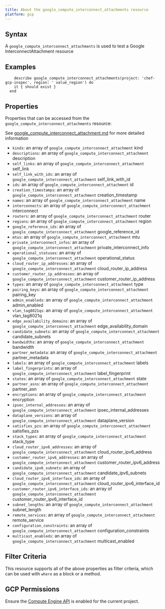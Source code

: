 ```yaml
---
title: About the google_compute_interconnect_attachments resource
platform: gcp
---
```


## Syntax
A `google_compute_interconnect_attachments` is used to test a Google InterconnectAttachment resource

## Examples
```
    describe google_compute_interconnect_attachments(project: 'chef-gcp-inspec', region: ' value_region') do
    it { should exist }
  end
```

## Properties
Properties that can be accessed from the `google_compute_interconnect_attachments` resource:

See [google_compute_interconnect_attachment.md](google_compute_interconnect_attachment.md) for more detailed information
  * `kinds`: an array of `google_compute_interconnect_attachment` kind
  * `descriptions`: an array of `google_compute_interconnect_attachment` description
  * `self_links`: an array of `google_compute_interconnect_attachment` self_link
  * `self_link_with_ids`: an array of `google_compute_interconnect_attachment` self_link_with_id
  * `ids`: an array of `google_compute_interconnect_attachment` id
  * `creation_timestamps`: an array of `google_compute_interconnect_attachment` creation_timestamp
  * `names`: an array of `google_compute_interconnect_attachment` name
  * `interconnects`: an array of `google_compute_interconnect_attachment` interconnect
  * `routers`: an array of `google_compute_interconnect_attachment` router
  * `regions`: an array of `google_compute_interconnect_attachment` region
  * `google_reference_ids`: an array of `google_compute_interconnect_attachment` google_reference_id
  * `mtus`: an array of `google_compute_interconnect_attachment` mtu
  * `private_interconnect_infos`: an array of `google_compute_interconnect_attachment` private_interconnect_info
  * `operational_statuses`: an array of `google_compute_interconnect_attachment` operational_status
  * `cloud_router_ip_addresses`: an array of `google_compute_interconnect_attachment` cloud_router_ip_address
  * `customer_router_ip_addresses`: an array of `google_compute_interconnect_attachment` customer_router_ip_address
  * `types`: an array of `google_compute_interconnect_attachment` type
  * `pairing_keys`: an array of `google_compute_interconnect_attachment` pairing_key
  * `admin_enableds`: an array of `google_compute_interconnect_attachment` admin_enabled
  * `vlan_tag8021qs`: an array of `google_compute_interconnect_attachment` vlan_tag8021q
  * `edge_availability_domains`: an array of `google_compute_interconnect_attachment` edge_availability_domain
  * `candidate_subnets`: an array of `google_compute_interconnect_attachment` candidate_subnets
  * `bandwidths`: an array of `google_compute_interconnect_attachment` bandwidth
  * `partner_metadata`: an array of `google_compute_interconnect_attachment` partner_metadata
  * `labels`: an array of `google_compute_interconnect_attachment` labels
  * `label_fingerprints`: an array of `google_compute_interconnect_attachment` label_fingerprint
  * `states`: an array of `google_compute_interconnect_attachment` state
  * `partner_asns`: an array of `google_compute_interconnect_attachment` partner_asn
  * `encryptions`: an array of `google_compute_interconnect_attachment` encryption
  * `ipsec_internal_addresses`: an array of `google_compute_interconnect_attachment` ipsec_internal_addresses
  * `dataplane_versions`: an array of `google_compute_interconnect_attachment` dataplane_version
  * `satisfies_pzs`: an array of `google_compute_interconnect_attachment` satisfies_pzs
  * `stack_types`: an array of `google_compute_interconnect_attachment` stack_type
  * `cloud_router_ipv6_addresses`: an array of `google_compute_interconnect_attachment` cloud_router_ipv6_address
  * `customer_router_ipv6_addresses`: an array of `google_compute_interconnect_attachment` customer_router_ipv6_address
  * `candidate_ipv6_subnets`: an array of `google_compute_interconnect_attachment` candidate_ipv6_subnets
  * `cloud_router_ipv6_interface_ids`: an array of `google_compute_interconnect_attachment` cloud_router_ipv6_interface_id
  * `customer_router_ipv6_interface_ids`: an array of `google_compute_interconnect_attachment` customer_router_ipv6_interface_id
  * `subnet_lengths`: an array of `google_compute_interconnect_attachment` subnet_length
  * `remote_services`: an array of `google_compute_interconnect_attachment` remote_service
  * `configuration_constraints`: an array of `google_compute_interconnect_attachment` configuration_constraints
  * `multicast_enableds`: an array of `google_compute_interconnect_attachment` multicast_enabled

## Filter Criteria
This resource supports all of the above properties as filter criteria, which can be used
with `where` as a block or a method.

## GCP Permissions

Ensure the [Compute Engine API](https://console.cloud.google.com/apis/library/compute.googleapis.com/) is enabled for the current project.
